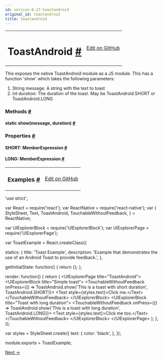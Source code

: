 ```yaml
---
id: version-0.27-toastandroid
original_id: toastandroid
title: toastandroid
---
```

<a id="content"></a><table width="100%"><tbody><tr><td><h1><a class="anchor" name="toastandroid"></a>ToastAndroid <a class="hash-link" href="docs/toastandroid.html#toastandroid">#</a></h1></td><td style="text-align:right;"><a target="_blank" href="https://github.com/facebook/react-native/blob/0.27-stable/Libraries/Components/ToastAndroid/ToastAndroid.android.js">Edit on GitHub</a></td></tr></tbody></table><div><div><p>This exposes the native ToastAndroid module as a JS module. This has a function 'show'
which takes the following parameters:</p><ol><li>String message: A string with the text to toast</li><li>int duration: The duration of the toast. May be ToastAndroid.SHORT or ToastAndroid.LONG</li></ol></div><span><h3><a class="anchor" name="methods"></a>Methods <a class="hash-link" href="docs/toastandroid.html#methods">#</a></h3><div class="props"><div class="prop"><h4 class="propTitle"><a class="anchor" name="show"></a><span class="propType">static </span>show<span class="propType">(message, duration)</span> <a class="hash-link" href="docs/toastandroid.html#show">#</a></h4></div></div></span><span><h3><a class="anchor" name="properties"></a>Properties <a class="hash-link" href="docs/toastandroid.html#properties">#</a></h3><div class="props"><div class="prop"><h4 class="propTitle"><a class="anchor" name="short"></a>SHORT<span class="propType">: MemberExpression</span> <a class="hash-link" href="docs/toastandroid.html#short">#</a></h4></div><div class="prop"><h4 class="propTitle"><a class="anchor" name="long"></a>LONG<span class="propType">: MemberExpression</span> <a class="hash-link" href="docs/toastandroid.html#long">#</a></h4></div></div></span></div><div><div><table width="100%"><tbody><tr><td><h3><a class="anchor" name="examples"></a>Examples <a class="hash-link" href="docs/toastandroid.html#examples">#</a></h3></td><td style="text-align:right;"><a target="_blank" href="https://github.com/facebook/react-native/blob/0.27-stable/Examples/UIExplorer/ToastAndroidExample.android.js">Edit on GitHub</a></td></tr></tbody></table><div class="prism language-javascript"><span class="token string">'use strict'</span><span class="token punctuation">;</span>

<span class="token keyword">var</span> React <span class="token operator">=</span> <span class="token function">require<span class="token punctuation">(</span></span><span class="token string">'react'</span><span class="token punctuation">)</span><span class="token punctuation">;</span>
<span class="token keyword">var</span> ReactNative <span class="token operator">=</span> <span class="token function">require<span class="token punctuation">(</span></span><span class="token string">'react-native'</span><span class="token punctuation">)</span><span class="token punctuation">;</span>
<span class="token keyword">var</span> <span class="token punctuation">{</span>
  StyleSheet<span class="token punctuation">,</span>
  Text<span class="token punctuation">,</span>
  ToastAndroid<span class="token punctuation">,</span>
  TouchableWithoutFeedback<span class="token punctuation">,</span>
<span class="token punctuation">}</span> <span class="token operator">=</span> ReactNative<span class="token punctuation">;</span>

<span class="token keyword">var</span> UIExplorerBlock <span class="token operator">=</span> <span class="token function">require<span class="token punctuation">(</span></span><span class="token string">'UIExplorerBlock'</span><span class="token punctuation">)</span><span class="token punctuation">;</span>
<span class="token keyword">var</span> UIExplorerPage <span class="token operator">=</span> <span class="token function">require<span class="token punctuation">(</span></span><span class="token string">'UIExplorerPage'</span><span class="token punctuation">)</span><span class="token punctuation">;</span>

<span class="token keyword">var</span> ToastExample <span class="token operator">=</span> React<span class="token punctuation">.</span><span class="token function">createClass<span class="token punctuation">(</span></span><span class="token punctuation">{</span>

  statics<span class="token punctuation">:</span> <span class="token punctuation">{</span>
    title<span class="token punctuation">:</span> <span class="token string">'Toast Example'</span><span class="token punctuation">,</span>
    description<span class="token punctuation">:</span> <span class="token string">'Example that demonstrates the use of an Android Toast to provide feedback.'</span><span class="token punctuation">,</span>
  <span class="token punctuation">}</span><span class="token punctuation">,</span>

  getInitialState<span class="token punctuation">:</span> <span class="token keyword">function</span><span class="token punctuation">(</span><span class="token punctuation">)</span> <span class="token punctuation">{</span>
    <span class="token keyword">return</span> <span class="token punctuation">{</span><span class="token punctuation">}</span><span class="token punctuation">;</span>
  <span class="token punctuation">}</span><span class="token punctuation">,</span>

  render<span class="token punctuation">:</span> <span class="token keyword">function</span><span class="token punctuation">(</span><span class="token punctuation">)</span> <span class="token punctuation">{</span>
    <span class="token keyword">return</span> <span class="token punctuation">(</span>
      &lt;UIExplorerPage title<span class="token operator">=</span><span class="token string">"ToastAndroid"</span><span class="token operator">&gt;</span>
        &lt;UIExplorerBlock title<span class="token operator">=</span><span class="token string">"Simple toast"</span><span class="token operator">&gt;</span>
          &lt;TouchableWithoutFeedback
            onPress<span class="token operator">=</span><span class="token punctuation">{</span><span class="token punctuation">(</span><span class="token punctuation">)</span> <span class="token operator">=</span><span class="token operator">&gt;</span>
              ToastAndroid<span class="token punctuation">.</span><span class="token function">show<span class="token punctuation">(</span></span><span class="token string">'This is a toast with short duration'</span><span class="token punctuation">,</span> ToastAndroid<span class="token punctuation">.</span>SHORT<span class="token punctuation">)</span><span class="token punctuation">}</span><span class="token operator">&gt;</span>
            &lt;Text style<span class="token operator">=</span><span class="token punctuation">{</span>styles<span class="token punctuation">.</span>text<span class="token punctuation">}</span><span class="token operator">&gt;</span>Click me<span class="token punctuation">.</span>&lt;<span class="token operator">/</span>Text<span class="token operator">&gt;</span>
          &lt;<span class="token operator">/</span>TouchableWithoutFeedback<span class="token operator">&gt;</span>
        &lt;<span class="token operator">/</span>UIExplorerBlock<span class="token operator">&gt;</span>
        &lt;UIExplorerBlock title<span class="token operator">=</span><span class="token string">"Toast with long duration"</span><span class="token operator">&gt;</span>
          &lt;TouchableWithoutFeedback
            onPress<span class="token operator">=</span><span class="token punctuation">{</span><span class="token punctuation">(</span><span class="token punctuation">)</span> <span class="token operator">=</span><span class="token operator">&gt;</span>
              ToastAndroid<span class="token punctuation">.</span><span class="token function">show<span class="token punctuation">(</span></span><span class="token string">'This is a toast with long duration'</span><span class="token punctuation">,</span> ToastAndroid<span class="token punctuation">.</span>LONG<span class="token punctuation">)</span><span class="token punctuation">}</span><span class="token operator">&gt;</span>
            &lt;Text style<span class="token operator">=</span><span class="token punctuation">{</span>styles<span class="token punctuation">.</span>text<span class="token punctuation">}</span><span class="token operator">&gt;</span>Click me too<span class="token punctuation">.</span>&lt;<span class="token operator">/</span>Text<span class="token operator">&gt;</span>
          &lt;<span class="token operator">/</span>TouchableWithoutFeedback<span class="token operator">&gt;</span>
        &lt;<span class="token operator">/</span>UIExplorerBlock<span class="token operator">&gt;</span>
      &lt;<span class="token operator">/</span>UIExplorerPage<span class="token operator">&gt;</span>
    <span class="token punctuation">)</span><span class="token punctuation">;</span>
  <span class="token punctuation">}</span><span class="token punctuation">,</span>
<span class="token punctuation">}</span><span class="token punctuation">)</span><span class="token punctuation">;</span>

<span class="token keyword">var</span> styles <span class="token operator">=</span> StyleSheet<span class="token punctuation">.</span><span class="token function">create<span class="token punctuation">(</span></span><span class="token punctuation">{</span>
  text<span class="token punctuation">:</span> <span class="token punctuation">{</span>
    color<span class="token punctuation">:</span> <span class="token string">'black'</span><span class="token punctuation">,</span>
  <span class="token punctuation">}</span><span class="token punctuation">,</span>
<span class="token punctuation">}</span><span class="token punctuation">)</span><span class="token punctuation">;</span>

module<span class="token punctuation">.</span>exports <span class="token operator">=</span> ToastExample<span class="token punctuation">;</span></div></div></div><div class="docs-prevnext"><a class="docs-next" href="docs/vibrationios.html#content">Next →</a></div>